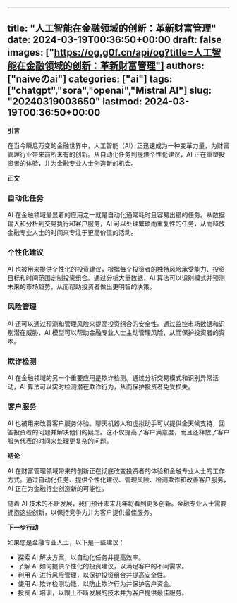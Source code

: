
---
title: "人工智能在金融领域的创新：革新财富管理"
date: 2024-03-19T00:36:50+00:00
draft: false
images: ["https://og.g0f.cn/api/og?title=人工智能在金融领域的创新：革新财富管理"]
authors: ["naiveのai"]
categories: ["ai"]
tags: ["chatgpt","sora","openai","Mistral AI"]
slug: "20240319003650"
lastmod: 2024-03-19T00:36:50+00:00
---
**引言**

在当今瞬息万变的金融世界中，人工智能（AI）正迅速成为一种变革力量，为财富管理行业带来前所未有的创新。从自动化任务到提供个性化建议，AI 正在重塑投资者的体验，并为金融专业人士创造新的机会。

**正文**

### 自动化任务

AI 在金融领域最显着的应用之一就是自动化通常耗时且容易出错的任务。从数据输入和分析到交易执行和客户服务，AI 可以处理繁琐而重复性的任务，从而释放金融专业人士的时间来专注于更高价值的活动。

### 个性化建议

AI 也被用来提供个性化的投资建议，根据每个投资者的独特风险承受能力、投资目标和时间范围定制投资组合。通过分析大量数据，AI 算法可以识别模式并预测未来的市场趋势，从而帮助投资者做出更明智的决策。

### 风险管理

AI 还可以通过预测和管理风险来提高投资组合的安全性。通过监控市场数据和识别潜在威胁，AI 模型可以帮助金融专业人士主动管理风险，从而保护投资者的资本。

### 欺诈检测

AI 在金融领域的另一个重要应用是欺诈检测。通过分析交易模式和识别异常活动，AI 算法可以实时检测潜在欺诈行为，从而保护投资者免受损失。

### 客户服务

AI 也被用来改善客户服务体验。聊天机器人和虚拟助手可以提供全天候支持，回答投资者的问题并解决他们的疑虑。这不仅提高了客户满意度，而且还释放了客户服务代表的时间来处理更复杂的问题。

**结论**

AI 在财富管理领域带来的创新正在彻底改变投资者的体验和金融专业人士的工作方式。通过自动化任务、提供个性化建议、管理风险、检测欺诈和改善客户服务，AI 正在为金融行业创造新的可能性。

随着 AI 技术的不断发展，我们预计未来几年将看到更多创新。金融专业人士需要拥抱这些创新，以保持竞争力并为客户提供最佳服务。

**下一步行动**

如果您是金融专业人士，以下是一些建议：

* 探索 AI 解决方案，以自动化任务并提高效率。
* 了解 AI 如何提供个性化的投资建议，以满足客户的不同需求。
* 利用 AI 进行风险管理，以保护投资组合并提高安全性。
* 使用 AI 欺诈检测功能，以防止欺诈行为并保护客户资金。
* 投资 AI 培训，以跟上不断发展的技术并为客户提供最佳服务。